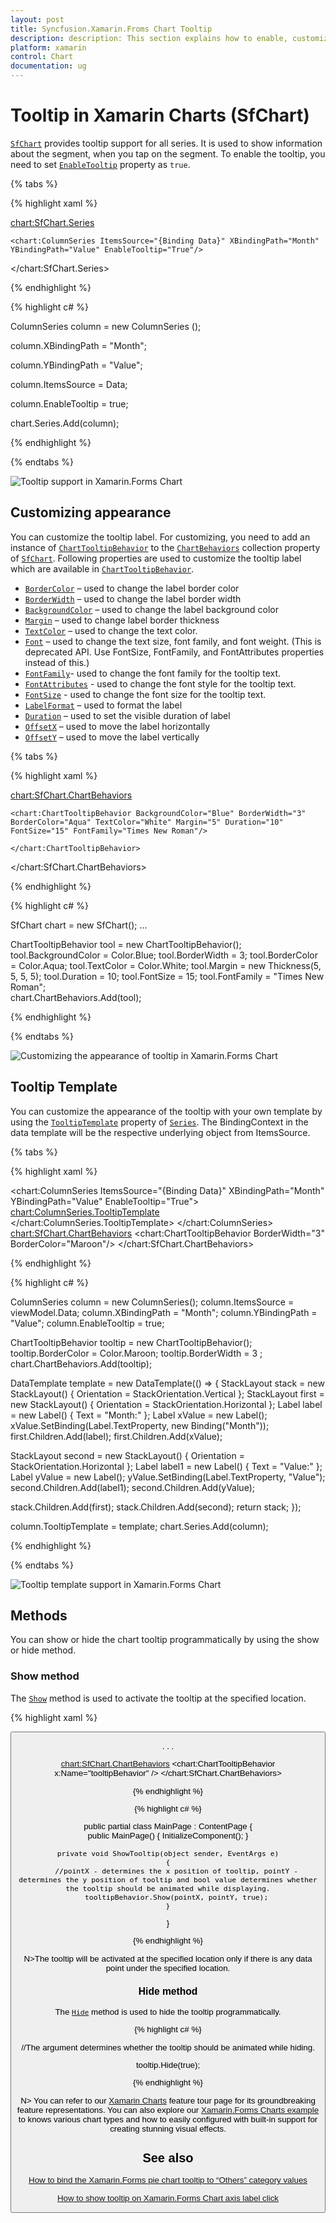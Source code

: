 ```yaml
---
layout: post
title: Syncfusion.Xamarin.Froms Chart Tooltip
description: description: This section explains how to enable, customize the tooltip and tooltip template in Essential Xamarin.Forms Chart.
platform: xamarin
control: Chart
documentation: ug
---
```


# Tooltip in Xamarin Charts (SfChart)

[`SfChart`](https://help.syncfusion.com/cr/xamarin/Syncfusion.SfChart.XForms.SfChart.html) provides tooltip support for all series. It is used to show information about the segment, when you tap on the segment. To enable the tooltip, you need to set [`EnableTooltip`](https://help.syncfusion.com/cr/xamarin/Syncfusion.SfChart.XForms.ChartSeries.html#Syncfusion_SfChart_XForms_ChartSeries_EnableTooltipProperty) property as `true`.

{% tabs %} 

{% highlight xaml %}

<chart:SfChart.Series>

	<chart:ColumnSeries ItemsSource="{Binding Data}" XBindingPath="Month" YBindingPath="Value" EnableTooltip="True"/>

</chart:SfChart.Series>

{% endhighlight %}

{% highlight c# %}

ColumnSeries column = new ColumnSeries ();

column.XBindingPath = "Month";

column.YBindingPath = "Value";

column.ItemsSource = Data;

column.EnableTooltip = true;

chart.Series.Add(column);	

{% endhighlight %}

{% endtabs %}

![Tooltip support in Xamarin.Forms Chart](tooltip_images/tooltip1.png)

## Customizing appearance

You can customize the tooltip label. For customizing, you need to add an instance of [`ChartTooltipBehavior`](https://help.syncfusion.com/cr/xamarin/Syncfusion.SfChart.XForms.ChartTooltipBehavior.html#) to the [`ChartBehaviors`](https://help.syncfusion.com/cr/xamarin/Syncfusion.SfChart.XForms.SfChart.html#Syncfusion_SfChart_XForms_SfChart_ChartBehaviors) collection property of [`SfChart`](https://help.syncfusion.com/cr/xamarin/Syncfusion.SfChart.XForms.SfChart.html). Following properties are used to customize the tooltip label which are available in [`ChartTooltipBehavior`](https://help.syncfusion.com/cr/xamarin/Syncfusion.SfChart.XForms.ChartTooltipBehavior.html#).

* [`BorderColor`](https://help.syncfusion.com/cr/xamarin/Syncfusion.SfChart.XForms.ChartTooltipBehavior.html#Syncfusion_SfChart_XForms_ChartTooltipBehavior_BorderColor) – used to change the label border color
* [`BorderWidth`](https://help.syncfusion.com/cr/xamarin/Syncfusion.SfChart.XForms.ChartTooltipBehavior.html#Syncfusion_SfChart_XForms_ChartTooltipBehavior_BorderWidth) – used to change the label border width
* [`BackgroundColor`](https://help.syncfusion.com/cr/xamarin/Syncfusion.SfChart.XForms.ChartTooltipBehavior.html#Syncfusion_SfChart_XForms_ChartTooltipBehavior_BackgroundColor) – used to change the label background color
* [`Margin`](https://help.syncfusion.com/cr/xamarin/Syncfusion.SfChart.XForms.ChartTooltipBehavior.html#Syncfusion_SfChart_XForms_ChartTooltipBehavior_Margin) – used to change label border thickness
* [`TextColor`](https://help.syncfusion.com/cr/xamarin/Syncfusion.SfChart.XForms.ChartTooltipBehavior.html#Syncfusion_SfChart_XForms_ChartTooltipBehavior_TextColor) – used to change the text color.
* [`Font`](https://help.syncfusion.com/cr/xamarin/Syncfusion.SfChart.XForms.ChartTooltipBehavior.html#Syncfusion_SfChart_XForms_ChartTooltipBehavior_FontProperty) – used to change the text size, font family, and font weight. (This is deprecated API. Use FontSize, FontFamily, and FontAttributes properties instead of this.)
* [`FontFamily`](https://help.syncfusion.com/cr/xamarin/Syncfusion.SfChart.XForms.ChartTooltipBehavior.html#Syncfusion_SfChart_XForms_ChartTooltipBehavior_FontFamily)- used to change the font family for the tooltip text.
* [`FontAttributes`](https://help.syncfusion.com/cr/xamarin/Syncfusion.SfChart.XForms.ChartTooltipBehavior.html#Syncfusion_SfChart_XForms_ChartTooltipBehavior_FontAttributes) - used to change the font style for the tooltip text.
* [`FontSize`](https://help.syncfusion.com/cr/xamarin/Syncfusion.SfChart.XForms.ChartTooltipBehavior.html#Syncfusion_SfChart_XForms_ChartTooltipBehavior_FontSize) - used to change the font size for the tooltip text.
* [`LabelFormat`](https://help.syncfusion.com/cr/xamarin/Syncfusion.SfChart.XForms.ChartTooltipBehavior.html#Syncfusion_SfChart_XForms_ChartTooltipBehavior_LabelFormat) – used to format the label
* [`Duration`](https://help.syncfusion.com/cr/xamarin/Syncfusion.SfChart.XForms.ChartTooltipBehavior.html#Syncfusion_SfChart_XForms_ChartTooltipBehavior_Duration) – used to set the visible duration of label
* [`OffsetX`](https://help.syncfusion.com/cr/xamarin/Syncfusion.SfChart.XForms.ChartTooltipBehavior.html#Syncfusion_SfChart_XForms_ChartTooltipBehavior_OffsetX) – used to move the label horizontally
* [`OffsetY`](https://help.syncfusion.com/cr/xamarin/Syncfusion.SfChart.XForms.ChartTooltipBehavior.html#Syncfusion_SfChart_XForms_ChartTooltipBehavior_OffsetY) – used to move the label vertically

{% tabs %} 

{% highlight xaml %}

<chart:SfChart.ChartBehaviors>

	<chart:ChartTooltipBehavior BackgroundColor="Blue" BorderWidth="3" BorderColor="Aqua" TextColor="White" Margin="5" Duration="10"  FontSize="15" FontFamily="Times New Roman"/>

	</chart:ChartTooltipBehavior>

</chart:SfChart.ChartBehaviors>


{% endhighlight %}

{% highlight c# %}

SfChart chart = new SfChart();
...

ChartTooltipBehavior tool = new ChartTooltipBehavior();
tool.BackgroundColor = Color.Blue;
tool.BorderWidth = 3;
tool.BorderColor = Color.Aqua;
tool.TextColor = Color.White;
tool.Margin = new Thickness(5, 5, 5, 5);
tool.Duration = 10;
tool.FontSize = 15;	
tool.FontFamily = "Times New Roman";	
chart.ChartBehaviors.Add(tool);

{% endhighlight %}

{% endtabs %}

![Customizing the appearance of tooltip in Xamarin.Forms Chart](tooltip_images/tooltip2.png)

## Tooltip Template

You can customize the appearance of the tooltip with your own template by using the [`TooltipTemplate`](https://help.syncfusion.com/cr/xamarin/Syncfusion.SfChart.XForms.ChartSeries.html#Syncfusion_SfChart_XForms_ChartSeries_TooltipTemplate) property of [`Series`](https://help.syncfusion.com/cr/xamarin/Syncfusion.SfChart.XForms.ChartSeries.html#). The BindingContext in the data template will be the respective underlying object from ItemsSource.

{% tabs %} 

{% highlight xaml %}

<chart:ColumnSeries ItemsSource="{Binding Data}" XBindingPath="Month" YBindingPath="Value" EnableTooltip="True">
                    <chart:ColumnSeries.TooltipTemplate>
                        <DataTemplate>
                            <StackLayout Orientation="Vertical">
                                <StackLayout Orientation="Horizontal">
                                    <Label Text="Month :" />
                                    <Label Text="{Binding Month}"/>
                                </StackLayout>
                                <StackLayout Orientation="Horizontal">
                                    <Label Text="Value   :" />
                                    <Label Text="{Binding Value}"/>
                                </StackLayout>
                            </StackLayout>
                        </DataTemplate>
                    </chart:ColumnSeries.TooltipTemplate>
</chart:ColumnSeries>
<chart:SfChart.ChartBehaviors>
   <chart:ChartTooltipBehavior BorderWidth="3" BorderColor="Maroon"/>
</chart:SfChart.ChartBehaviors>



{% endhighlight %}

{% highlight c# %}

ColumnSeries column = new ColumnSeries();
column.ItemsSource = viewModel.Data;
column.XBindingPath = "Month";
column.YBindingPath = "Value";
column.EnableTooltip = true;

ChartTooltipBehavior tooltip = new ChartTooltipBehavior();
tooltip.BorderColor = Color.Maroon;
tooltip.BorderWidth = 3 ;
chart.ChartBehaviors.Add(tooltip);

DataTemplate template = new DataTemplate(() =>
{
StackLayout stack = new StackLayout() { Orientation = StackOrientation.Vertical };
StackLayout first = new StackLayout() { Orientation = StackOrientation.Horizontal };
Label label = new Label() { Text = "Month:" };
Label xValue = new Label();
xValue.SetBinding(Label.TextProperty, new Binding("Month"));
first.Children.Add(label);
first.Children.Add(xValue);

StackLayout second = new StackLayout() { Orientation = StackOrientation.Horizontal };
Label label1 = new Label() { Text = "Value:" };
Label yValue = new Label();
yValue.SetBinding(Label.TextProperty, "Value");
second.Children.Add(label1);
second.Children.Add(yValue);

stack.Children.Add(first);
stack.Children.Add(second);
return stack;
});

column.TooltipTemplate = template;
chart.Series.Add(column);


{% endhighlight %}

{% endtabs %}

![Tooltip template support in Xamarin.Forms Chart ](tooltip_images/TooltipTemplate.png)

## Methods

You can show or hide the chart tooltip programmatically by using the show or hide method. 

### Show method

The [`Show`](https://help.syncfusion.com/cr/xamarin/Syncfusion.SfChart.XForms.ChartTooltipBehavior.html#Syncfusion_SfChart_XForms_ChartTooltipBehavior_Show_System_Single_System_Single_System_Boolean_) method is used to activate the tooltip at the specified location.

{% highlight xaml %}

<Button Text="Show tooltip" Clicked="ShowTooltip" />

. . .

<chart:SfChart.ChartBehaviors>
    <chart:ChartTooltipBehavior x:Name="tooltipBehavior" />
</chart:SfChart.ChartBehaviors>

{% endhighlight %}

{% highlight c# %}

public partial class MainPage : ContentPage
{    
    public MainPage()
    {
        InitializeComponent();
    }

    private void ShowTooltip(object sender, EventArgs e)
    {
        //pointX - determines the x position of tooltip, pointY - determines the y position of tooltip and bool value determines whether the tooltip should be animated while displaying.
        tooltipBehavior.Show(pointX, pointY, true);
    }
}

{% endhighlight %}

N>The tooltip will be activated at the specified location only if there is any data point under the specified location.

### Hide method

The [`Hide`](https://help.syncfusion.com/cr/xamarin/Syncfusion.SfChart.XForms.ChartTooltipBehavior.html#Syncfusion_SfChart_XForms_ChartTooltipBehavior_Hide_System_Boolean_) method is used to hide the tooltip programmatically.

{% highlight c# %}

//The argument determines whether the tooltip should be animated while hiding.

tooltip.Hide(true);

{% endhighlight %}

N> You can refer to our [Xamarin Charts](https://www.syncfusion.com/xamarin-ui-controls/xamarin-charts) feature tour page for its groundbreaking feature representations. You can also explore our [Xamarin.Forms Charts example](https://github.com/syncfusion/xamarin-demos/tree/master/Forms/Chart) to knows various chart types and how to easily configured with built-in support for creating stunning visual effects.  

## See also

[How to bind the Xamarin.Forms pie chart tooltip to “Others” category values](https://www.syncfusion.com/kb/11861/how-to-bind-the-xamarin-forms-pie-chart-tooltip-to-others-category-values) 

[How to show tooltip on Xamarin.Forms Chart axis label click](https://www.syncfusion.com/kb/11644/how-to-show-tooltip-on-xamarin-forms-chart-axis-label-click) 